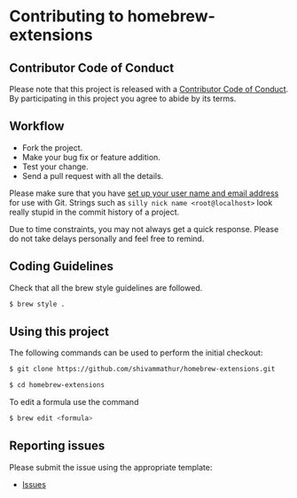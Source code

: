 # Contributing to homebrew-extensions

## Contributor Code of Conduct

Please note that this project is released with a [Contributor Code of Conduct](CODE_OF_CONDUCT.md). By participating in this project you agree to abide by its terms.

## Workflow

* Fork the project.
* Make your bug fix or feature addition.
* Test your change.
* Send a pull request with all the details.

Please make sure that you have [set up your user name and email address](https://git-scm.com/book/en/v2/Getting-Started-First-Time-Git-Setup) for use with Git. Strings such as `silly nick name <root@localhost>` look really stupid in the commit history of a project.

Due to time constraints, you may not always get a quick response. Please do not take delays personally and feel free to remind.

## Coding Guidelines

Check that all the brew style guidelines are followed.

```bash
$ brew style .
```

## Using this project

The following commands can be used to perform the initial checkout:

```bash
$ git clone https://github.com/shivammathur/homebrew-extensions.git

$ cd homebrew-extensions
```

To edit a formula use the command

```bash
$ brew edit <formula>
```

## Reporting issues

Please submit the issue using the appropriate template:

* [Issues](https://github.com/shivammathur/homebrew-extensions/issues)
